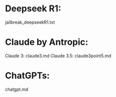 # Deepseek R1: 

jailbreak_deepseekR1.txt


# Claude by Antropic: 

Claude 3: claude3.md
Claude 3.5: claude3point5.md



# ChatGPTs: 

chatgpt.md
